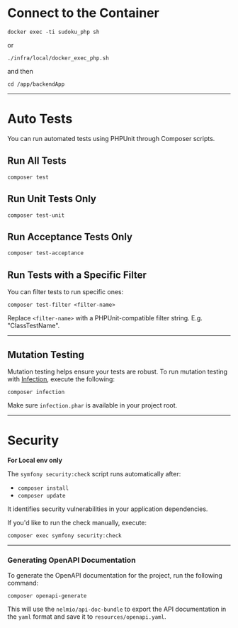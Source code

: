 # Connect to the Container
```shell
docker exec -ti sudoku_php sh
```

or

```shell
./infra/local/docker_exec_php.sh
```

and then 
```shell
cd /app/backendApp
```

---

# Auto Tests

You can run automated tests using PHPUnit through Composer scripts.

## Run All Tests
```shell
composer test
```

## Run Unit Tests Only
```shell
composer test-unit
```

## Run Acceptance Tests Only
```shell
composer test-acceptance
```

## Run Tests with a Specific Filter
You can filter tests to run specific ones:
```shell
composer test-filter <filter-name>
```

Replace `<filter-name>` with a PHPUnit-compatible filter string. E.g. "ClassTestName".

---

## Mutation Testing
Mutation testing helps ensure your tests are robust. To run mutation testing with [Infection](https://infection.github.io/), execute the following:
```shell
composer infection
```

Make sure `infection.phar` is available in your project root.

---

# Security

**For Local env only**

The `symfony security:check` script runs automatically after:
- `composer install`
- `composer update`

It identifies security vulnerabilities in your application dependencies.

If you'd like to run the check manually, execute:
```shell
composer exec symfony security:check
```

---

### Generating OpenAPI Documentation

To generate the OpenAPI documentation for the project, run the following command:

```shell
composer openapi-generate
```

This will use the `nelmio/api-doc-bundle` to export the API documentation in the `yaml` format and save it to `resources/openapi.yaml`.
